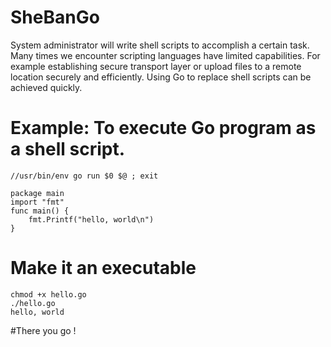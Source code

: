 # SheBanGo

System administrator will write shell scripts to accomplish a certain task.
Many times we encounter scripting languages have limited capabilities.
For example establishing secure transport layer or upload files to a remote location securely and efficiently.
Using Go to replace shell scripts can be achieved quickly.

# Example: To execute Go program as a shell script.

```
//usr/bin/env go run $0 $@ ; exit

package main
import "fmt"
func main() {
    fmt.Printf("hello, world\n")
}
```

# Make it an executable

```
chmod +x hello.go
./hello.go
hello, world
```
#There you go !
